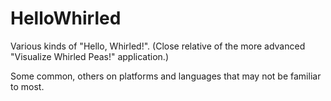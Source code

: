 # HelloWhirled

Various kinds of "Hello, Whirled!".  (Close relative of the more advanced "Visualize Whirled Peas!" application.)

Some common, others on platforms and languages that may not be familiar to most.
